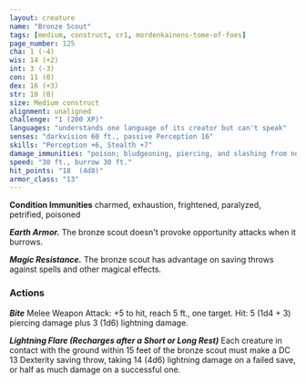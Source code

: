 ```yaml
---
layout: creature
name: "Bronze Scout"
tags: [medium, construct, cr1, mordenkainens-tome-of-foes]
page_number: 125
cha: 1 (-4)
wis: 14 (+2)
int: 3 (-3)
con: 11 (0)
dex: 16 (+3)
str: 10 (0)
size: Medium construct
alignment: unaligned
challenge: "1 (200 XP)"
languages: "understands one language of its creator but can't speak"
senses: "darkvision 60 ft., passive Perception 16"
skills: "Perception +6, Stealth +7"
damage_immunities: "poison; bludgeoning, piercing, and slashing from nonmagical attacks that aren't adamantine"
speed: "30 ft., burrow 30 ft."
hit_points: "18  (4d8)"
armor_class: "13"
---
```


**Condition Immunities** charmed, exhaustion, frightened, paralyzed, petrified, poisoned

***Earth Armor.*** The bronze scout doesn't provoke opportunity attacks when it burrows.

***Magic Resistance.*** The bronze scout has advantage on saving throws against spells and other magical effects.

### Actions

***Bite*** Melee Weapon Attack: +5 to hit, reach 5 ft., one target. Hit: 5 (1d4 + 3) piercing damage plus 3 (1d6) lightning damage.

***Lightning Flare (Recharges after a Short or Long Rest)*** Each creature in contact with the ground within 15 feet of the bronze scout must make a DC 13 Dexterity saving throw, taking 14 (4d6) lightning damage on a failed save, or half as much damage on a successful one.